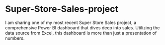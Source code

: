 # Super-Store-Sales-project
I am sharing one of my most recent Super Store Sales project, a comprehensive Power BI dashboard that dives deep into sales. Utilizing the data source from Excel, this dashboard is more than just a presentation of numbers.
